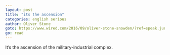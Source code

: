 ```yaml
---
layout: post
title: "its the ascension"
categories: english serious
author: Oliver Stone
goto: https://www.wired.com/2016/09/oliver-stone-snowden/?ref=speak.junglestar.org
go: read
---
```

It’s the ascension of the military-industrial complex.
